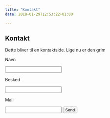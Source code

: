 ```yaml
---
title: "Kontakt"
date: 2018-01-29T12:53:22+01:00

---
```

## Kontakt
Dette bliver til en kontaktside. Lige nu er den grim

<form action="https://formspree.io/fiearndal@gmail.com"
      method="POST">
      <p>Navn</p>
    <input type="text" name="name">
    <p>Besked</p>
    <input type="text" name="besked">
     <p>Mail</p>
    <input type="email" name="_replyto">
    <input type="submit" value="Send">
</form>